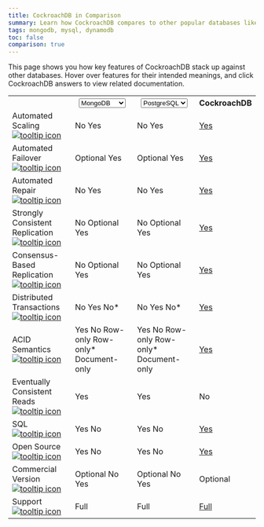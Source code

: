 ```yaml
---
title: CockroachDB in Comparison
summary: Learn how CockroachDB compares to other popular databases like PostgreSQL, Cassandra, MongoDB, Google Cloud Spanner, and more.
tags: mongodb, mysql, dynamodb
toc: false
comparison: true
---
```


This page shows you how key features of CockroachDB stack up against other databases. Hover over features for their intended meanings, and click CockroachDB answers to view related documentation.

<table class="comparison-chart">
  <tr>
    <th></th>
    <th>
      <select data-column="one">
        <option value="MySQL">MySQL</option>
        <option value="PostgreSQL">PostgreSQL</option>
        <option value="Oracle">Oracle</option>
        <option value="SQL Server">SQL Server</option>
        <option value="Cassandra">Cassandra</option>
        <option value="HBase">HBase</option>
        <option value="MongoDB" selected>MongoDB</option>
        <option value="DynamoDB">DynamoDB</option>
        <option value="Spanner">Spanner</option>
      </select>
    </th>
    <th class="comparison-chart__column-two">
      <select data-column="two">
        <option value="MySQL">MySQL</option>
        <option value="PostgreSQL" selected>PostgreSQL</option>
        <option value="Oracle">Oracle</option>
        <option value="SQL Server">SQL Server</option>
        <option value="Cassandra">Cassandra</option>
        <option value="HBase">HBase</option>
        <option value="MongoDB">MongoDB</option>
        <option value="DynamoDB">DynamoDB</option>
        <option value="Spanner">Spanner</option>
      </select>
    </th>
    <th>CockroachDB</th>
  </tr>
  <tr>
    <td class="comparison-chart__feature">
      Automated Scaling
      <a href="#" data-toggle="tooltip" title="Automatic and continuous rebalancing of data between the nodes of a cluster.">
        <img src="{{ 'images/v19.1/icon_info.svg' | relative_url }}" alt="tooltip icon">
      </a>
    </td>
    <td class="comparison-chart__column-one">
      <span class="support gray" data-dbs='["MySQL", "PostgreSQL", "Oracle", "SQL Server"]'>No</span>
      <span class="support" data-dbs='["Cassandra", "HBase", "MongoDB", "DynamoDB", "Spanner"]'>Yes</span>
    </td>
    <td class="comparison-chart__column-two">
      <span class="support gray" data-dbs='["MySQL", "PostgreSQL", "Oracle", "SQL Server"]'>No</span>
      <span class="support" data-dbs='["Cassandra", "HBase", "MongoDB", "DynamoDB", "Spanner"]'>Yes</span>
    </td>
    <td><a class="comparison-chart__link" href="frequently-asked-questions.html#how-does-cockroachdb-scale">Yes</a></td>
  </tr>
  <tr>
    <td class="comparison-chart__feature">
      Automated Failover
      <a href="#" data-toggle="tooltip" title="Uninterrupted availability of data through small- and large-scale failures, from server restarts to datacenter outages.">
        <img src="{{ 'images/v19.1/icon_info.svg' | relative_url }}" alt="tooltip icon">
      </a>
    </td>
    <td class="comparison-chart__column-one">
      <span class="support" data-dbs='["MySQL", "PostgreSQL", "Oracle", "SQL Server"]'>Optional</span>
      <span class="support" data-dbs='["Cassandra", "HBase", "MongoDB", "DynamoDB", "Spanner"]'>Yes</span>
    </td>
    <td class="comparison-chart__column-two">
      <span class="support" data-dbs='["MySQL", "PostgreSQL", "Oracle", "SQL Server"]'>Optional</span>
      <span class="support" data-dbs='["Cassandra", "HBase", "MongoDB", "DynamoDB", "Spanner"]'>Yes</span>
    </td>
    <td><a class="comparison-chart__link" href="frequently-asked-questions.html#how-does-cockroachdb-survive-failures">Yes</a></td>
  </tr>
  <tr>
    <td class="comparison-chart__feature">
      Automated Repair
      <a href="#" data-toggle="tooltip" title="Automatic repair of missing data after failures, using unaffected replicas as sources.">
        <img src="{{ 'images/v19.1/icon_info.svg' | relative_url }}" alt="tooltip icon">
      </a>
    </td>
    <td class="comparison-chart__column-one">
      <span class="support gray" data-dbs='["MySQL", "PostgreSQL", "Oracle", "SQL Server"]'>No</span>
      <span class="support" data-dbs='["Cassandra", "HBase", "MongoDB", "DynamoDB", "Spanner"]'>Yes</span>
    </td>
    <td class="comparison-chart__column-two">
      <span class="support gray" data-dbs='["MySQL", "PostgreSQL", "Oracle", "SQL Server"]'>No</span>
      <span class="support" data-dbs='["Cassandra", "HBase", "MongoDB", "DynamoDB", "Spanner"]'>Yes</span>
    </td>
    <td><a class="comparison-chart__link" href="frequently-asked-questions.html#how-does-cockroachdb-survive-failures">Yes</a></td>
  </tr>
  <tr>
    <td class="comparison-chart__feature">
      Strongly Consistent Replication
      <a href="#" data-toggle="tooltip" title="Once a transaction is committed, all reads are guaranteed to see it.">
        <img src="{{ 'images/v19.1/icon_info.svg' | relative_url }}" alt="tooltip icon">
      </a>
    </td>
    <td class="comparison-chart__column-one">
      <span class="support gray" data-dbs='["MySQL", "PostgreSQL", "HBase", "MongoDB"]'>No</span>
      <span class="support" data-dbs='["Oracle", "SQL Server", "Cassandra"]'>Optional</span>
      <span class="support" data-dbs='["DynamoDB", "Spanner"]'>Yes</span>
    </td>
    <td class="comparison-chart__column-two">
      <span class="support gray" data-dbs='["MySQL", "PostgreSQL", "HBase", "MongoDB"]'>No</span>
      <span class="support" data-dbs='["Oracle", "SQL Server", "Cassandra"]'>Optional</span>
      <span class="support" data-dbs='["DynamoDB", "Spanner"]'>Yes</span>
    </td>
    <td><a class="comparison-chart__link" href="frequently-asked-questions.html#how-is-cockroachdb-strongly-consistent">Yes</a></td>
  </tr>
  <tr>
    <td class="comparison-chart__feature">
      Consensus-Based Replication
      <a href="#" data-toggle="tooltip" title="Guarantee that progress can be made as long as any majority of nodes is available (e.g., 3 of 5).">
        <img src="{{ 'images/v19.1/icon_info.svg' | relative_url }}" alt="tooltip icon">
      </a>
    </td>
    <td class="comparison-chart__column-one">
      <span class="support gray" data-dbs='["MySQL", "PostgreSQL", "Oracle", "SQL Server", "HBase", "MongoDB"]'>No</span>
      <span class="support" data-dbs='["Cassandra"]'>Optional</span>
      <span class="support" data-dbs='["DynamoDB", "Spanner"]'>Yes</span>
    </td>
    <td class="comparison-chart__column-two">
      <span class="support gray" data-dbs='["MySQL", "PostgreSQL", "Oracle", "SQL Server", "HBase", "MongoDB"]'>No</span>
      <span class="support" data-dbs='["Cassandra"]'>Optional</span>
      <span class="support" data-dbs='["DynamoDB", "Spanner"]'>Yes</span>
    </td>
    <td><a class="comparison-chart__link" href="frequently-asked-questions.html#how-is-cockroachdb-strongly-consistent">Yes</a></td>
  </tr>
  <tr>
    <td class="comparison-chart__feature">
      Distributed Transactions
      <a href="#" data-toggle="tooltip" title="Correctly committed transactions across a distributed cluster, whether it’s a few nodes in a single location or many nodes in multiple datacenters.">
        <img src="{{ 'images/v19.1/icon_info.svg' | relative_url }}" alt="tooltip icon">
      </a>
    </td>
    <td class="comparison-chart__column-one">
      <span class="support gray" data-dbs='["MySQL", "PostgreSQL", "Cassandra", "HBase", "MongoDB"]'>No</span>
      <span class="support" data-dbs='["Oracle", "SQL Server", "Spanner"]'>Yes</span>
      <span class="support gray" data-dbs='["DynamoDB"]'>No*</span>
    </td>
    <td class="comparison-chart__column-two">
      <span class="support gray" data-dbs='["MySQL", "PostgreSQL", "Cassandra", "HBase", "MongoDB", "DynamoDB"]'>No</span>
      <span class="support" data-dbs='["Oracle", "SQL Server", "Spanner"]'>Yes</span>
      <span class="support gray" data-dbs='["DynamoDB"]'>No*</span>
    </td>
    <td><a class="comparison-chart__link" href="frequently-asked-questions.html#does-cockroachdb-support-distributed-transactions">Yes</a></td>
  </tr>
  <tr>
    <td class="comparison-chart__feature">
      ACID Semantics
      <a href="#" data-toggle="tooltip" title="Guarantee that every transaction provides atomicity, consistency, isolation, and durability.">
        <img src="{{ 'images/v19.1/icon_info.svg' | relative_url }}" alt="tooltip icon">
      </a>
    </td>
    <td class="comparison-chart__column-one">
      <span class="support" data-dbs='["MySQL", "PostgreSQL", "Oracle", "SQL Server", "Spanner"]'>Yes</span>
      <span class="support gray" data-dbs='["Cassandra"]'>No</span>
      <span class="support" data-dbs='["HBase"]'>Row-only</span>
      <span class="support" data-dbs='["DynamoDB"]'>Row-only*</span>
      <span class="support" data-dbs='["MongoDB"]'>Document-only</span>
    </td>
    <td class="comparison-chart__column-two">
      <span class="support" data-dbs='["MySQL", "PostgreSQL", "Oracle", "SQL Server", "Spanner"]'>Yes</span>
      <span class="support gray" data-dbs='["Cassandra"]'>No</span>
      <span class="support" data-dbs='["HBase"]'>Row-only</span>
      <span class="support" data-dbs='["DynamoDB"]'>Row-only*</span>
      <span class="support" data-dbs='["MongoDB"]'>Document-only</span>
    </td>
    <td><a class="comparison-chart__link" href="frequently-asked-questions.html#do-transactions-in-cockroachdb-guarantee-acid-semantics">Yes</a></td>
  </tr>
  <tr>
    <td class="comparison-chart__feature">
      Eventually Consistent Reads
      <a href="#" data-toggle="tooltip" title="Optionally allows reading from replicas that do not have the most recently written data.">
        <img src="{{ 'images/v19.1/icon_info.svg' | relative_url }}" alt="tooltip icon">
      </a>
    </td>
    <td class="comparison-chart__column-one">
      <span class="support" data-dbs='["MySQL", "PostgreSQL", "Oracle", "SQL Server", "Cassandra", "HBase", "MongoDB", "DynamoDB", "Spanner"]'>Yes</span>
    </td>
    <td class="comparison-chart__column-two">
      <span class="support" data-dbs='["MySQL", "PostgreSQL", "Oracle", "SQL Server", "Cassandra", "HBase", "MongoDB", "DynamoDB", "Spanner"]'>Yes</span>
    </td>
    <td><span class="gray comparison-chart__cockroach">No</span></td>
  </tr>
  <tr>
    <td class="comparison-chart__feature">
      SQL
      <a href="#" data-toggle="tooltip" title="Developer endpoint is based on the SQL database query language standard.">
        <img src="{{ 'images/v19.1/icon_info.svg' | relative_url }}" alt="tooltip icon">
      </a>
    </td>
    <td class="comparison-chart__column-one">
      <span class="support" data-dbs='["MySQL", "PostgreSQL", "Oracle", "Spanner", "SQL Server"]'>Yes</span>
      <span class="support gray" data-dbs='["Cassandra", "HBase", "MongoDB", "DynamoDB"]'>No</span>
    </td>
    <td class="comparison-chart__column-two">
      <span class="support" data-dbs='["MySQL", "PostgreSQL", "Oracle", "Spanner", "SQL Server"]'>Yes</span>
      <span class="support gray" data-dbs='["Cassandra", "HBase", "MongoDB", "DynamoDB"]'>No</span>
    </td>
    <td><a class="comparison-chart__link" href="frequently-asked-questions.html#why-is-cockroachdb-sql">Yes</a></td>
  </tr>
  <tr>
    <td class="comparison-chart__feature">
      Open Source
      <a href="#" data-toggle="tooltip" title="Source code of the database is freely available for study, change, and distribution to anyone and for any purpose.">
        <img src="{{ 'images/v19.1/icon_info.svg' | relative_url }}" alt="tooltip icon">
      </a>
    </td>
    <td class="comparison-chart__column-one">
      <span class="support" data-dbs='["MySQL", "PostgreSQL", "Cassandra", "HBase", "MongoDB"]'>Yes</span>
      <span class="support gray" data-dbs='["Oracle", "SQL Server", "DynamoDB", "Spanner"]'>No</span>
    </td>
    <td class="comparison-chart__column-two">
      <span class="support" data-dbs='["MySQL", "PostgreSQL", "Cassandra", "HBase", "MongoDB"]'>Yes</span>
      <span class="support gray" data-dbs='["Oracle", "SQL Server", "DynamoDB", "Spanner"]'>No</span>
    </td>
    <td><a class="comparison-chart__link" href="https://wiki.crdb.io/wiki/spaces/CRDB/pages/73204033/Contributing+to+CockroachDB" target="_blank">Yes</a></td>
  </tr>
  <tr>
    <td class="comparison-chart__feature">
      Commercial Version
      <a href="#" data-toggle="tooltip" title="Enterprise or expanded version of the database available to paying customers.">
        <img src="{{ 'images/v19.1/icon_info.svg' | relative_url }}" alt="tooltip icon">
      </a>
    </td>
    <td class="comparison-chart__column-one">
      <span class="support" data-dbs='["MySQL", "Cassandra", "HBase", "MongoDB"]'>Optional</span>
      <span class="support gray" data-dbs='["PostgreSQL"]'>No</span>
      <span class="support" data-dbs='["Oracle", "SQL Server", "DynamoDB", "Spanner"]'>Yes</span>
    </td>
    <td class="comparison-chart__column-two">
      <span class="support" data-dbs='["MySQL", "Cassandra", "HBase", "MongoDB"]'>Optional</span>
      <span class="support gray" data-dbs='["PostgreSQL"]'>No</span>
      <span class="support" data-dbs='["Oracle", "SQL Server", "DynamoDB", "Spanner"]'>Yes</span>
    </td>
    <td><span class="comparison-chart__cockroach">Optional</span></td>
  </tr>
  <tr>
    <td class="comparison-chart__feature">
      Support
      <a href="#" data-toggle="tooltip" title='Guidance on database usage and troubleshooting, either "Limited" (free, community-based) or "Full" (paid, 24/7 access to dedicated staff).'>
        <img src="{{ 'images/v19.1/icon_info.svg' | relative_url }}" alt="tooltip icon">
      </a>
    </td>
    <td class="comparison-chart__column-one">
      <span class="support" data-dbs='["MySQL", "PostgreSQL", "Oracle", "SQL Server", "Cassandra", "HBase", "MongoDB", "DynamoDB", "Spanner"]'>Full</span>
    </td>
    <td class="comparison-chart__column-two">
      <span class="support" data-dbs='["MySQL", "PostgreSQL", "Oracle", "SQL Server", "Cassandra", "HBase", "MongoDB", "DynamoDB", "Spanner"]'>Full</span>
    </td>
    <td><a class="comparison-chart__link" href="https://www.cockroachlabs.com/pricing/">Full</a></td>
  </tr>
</table>

<div style="display:none;" class="footnote">* In DynamoDB, distributed transactions and ACID semantics across all data in the database, not just per row, requires an additional <a href="https://aws.amazon.com/blogs/aws/dynamodb-transaction-library/">transaction library</a>.</div>
